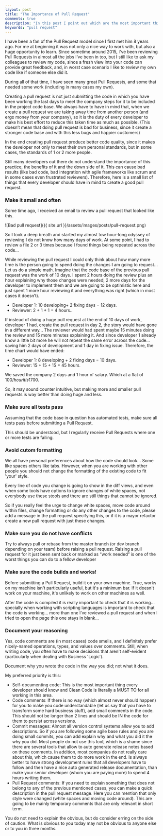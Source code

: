 ```yaml
---
layout: post
title: "The Importance of Pull Request"
comments: true
description: "In this post I point out which are the most important things every pull reguest should have, and breefly explain they should have it."
keywords: "pull request"
---
```


I have been a fan of the Pull Request model since I first met him 8 years ago. For me at beginning it was not only a nice way to work with, but also a huge opportunity to learn. Since sometime around 2015, I've been reviewing Pull Requests in almost all the jobs I’ve been in too, but I still like to ask my colleagues to review my code, since a fresh view into your code can provide great feedback, and, in worst case scenario I like to review my own code like if someone else did it.

During all of that time, I have seen many great Pull Requests, and some that needed some work (including in many cases my own).

Creating a pull request is not just submitting the code in which you have been working the last days to meet the company steps for it to be included in the project code base. We always have to have in mind that, when we create a pull request we are taking away time from another person (and ergo money from your company), so it is the duty of every developer to make his best effort to reduce this taken time as much as possible. (This doesn’t mean that doing pull request is bad for business, since it create a stronger code base and with this less bugs and happier customers)

In the end creating pull request produce better code quality, since it makes the developer not only to meet their own personal standards, but in some cases, the standards of 1 or 2 more people.

Still many developers out there do not understand the importance of this practice, the benefits of it and the down side of it. This can cause bad results (like bad code, bad integration with agile frameworks like scrum and in some cases even frustrated reviewers). Therefore, here is a small list of things that every developer should have in mind to create a good pull request.

### Make it small and often
Some time ago, I received an email to review a pull request that looked like this.

![Bad pull request]({{ site.url }}/assets/images/posts/pull-request.png)


So I took a deep breath and started my almost tow hour-long odyssey of reviewing I do not know how many days of work. At some point, I had to review a file 2 or 3 times because I found things being repeated across the code…

While reviewing the pull request I could only think about how many more time is the person going to spend doing the changes I am going to request… Let us do a simple math. Imagine that the code base of the previous pull request was the work of 10 days. I spent 2 hours doing the review plus an hour explaining why those changes were needed, 2 more days for the developer to implement them and we are going to be optimistic here and just spent 1 more hour reviewing it and everything was right (which in most cases it doesn’t).

 - Developer 1: 10 developing+ 2 fixing days = 12 days.
 - Reviewer: 2 + 1 + 1 = 4 hours..

If instead of doing a huge pull request at the end of 10 days of work, developer 1 had, create the pull request in day 2, the story would have gone in a different way… The reviewer would had spent maybe 15 minutes doing the review and 15 more minutes explaining it. And since developer 1 already know a little bit more he will not repeat the same error across the code… saving him 2 days of development and 1 day in fixing issue. Therefore, the time chart would have ended:

 - Developer 1: 8 developing + 2 fixing days = 10 days.
 - Reviewer: 15 + 15 + 15 = 45 hours.
 
We saved the company 2 days and 1 hour of salary. Which at a flat of 100$/hour it is 1700$.

So, it may sound counter intuitive, but making more and smaller pull requests is way better than doing huge and less.

### Make sure all tests pass
Assuming that the code base in question has automated tests, make sure all tests pass before submitting a Pull Request.

This should be understood, but I regularly receive Pull Requests where one or more tests are failing.

### Avoid cutom formatting
We all have personal preferences about how the code should look… Some like spaces others like tabs. However, when you are working with other people you should not change the formatting of the existing code to fit 'your' style.

Every line of code you change is going to show in the diff views, and even when some tools have options to ignore changes of white spaces, not everybody use these stools and there are still things that cannot be ignored.

So if you really feel the urge to change white spaces, move code around within files, change formatting or do any other changes to the code, please add a message in the pull request specifying this, or if it is a mayor refactor create a new pull request with just these changes.

### Make sure you do not have conflicts
Try to always pull or rebase from the master branch (or dev branch depending on your team) before raising a pull request. Raising a pull request for it just been sent back or marked as “work needed” is one of the worst things you can do to a fellow developer

### Make sure the code builds and works!
Before submitting a Pull Request, build it on your own machine. True, works on my machine isn't particularly useful, but it's a minimum bar. If it doesn't work on your machine, it's unlikely to work on other machines as well.

After the code is compiled it is really important to check that it is working… specially when working with scripting languages is important to check that the code is working… more than one I’ve reviewed a pull request and when I tried to open the page this one stays in blank…

### Document your reasoning
Yes, code comments are (in most cases) code smells, and I definitely prefer nicely-named operations, types, and values over comments. Still, when writing code, you often have to make decisions that aren't self-evident (particularly when dealing with Business 'Logic').

Document why you wrote the code in the way you did; not what it does.

My preferred priority is this:

 - Self-documenting code: This is the most important thing every developer should know and Clean Code is literally a MUST TO for all working in this area.
 - Code comments: If there is no way (which almost never should happen) for you to make you code understandable (let us say that you have to transform some hard business stuff), add small comments in the code. This should not be longer than 2 lines and should be IN the code for them to persist across versions.
 - Commit messages: Almost all version control systems allow you to add descriptions. So if you are following some agile base rules and you are doing small commits, you can add explain why and what you did it the why you did. Most people do not use this tool, which is a shame since there are several tools that allow to auto generate release notes based on these comments. In addition, most companies do not really care about this, which cause them to do more work in the end. Is always better to have strong development rules that all developers have to follow and then have a nice auto generated release documentation, than make your senior developer (whom you are paying more) to spend 4 hours writing them.
 - Pull Request comments: If you need to explain something that does not belong to any of the previous mentioned cases, you can make a quick description in the pull request message. Here you can mention that only style were changed (white spaces and moving code around). This are going to be mainly temporary comments that are only relevant in short term.

You do not need to explain the obvious, but do consider erring on the side of caution. What is obvious to you today may not be obvious to anyone else or to you in three months.